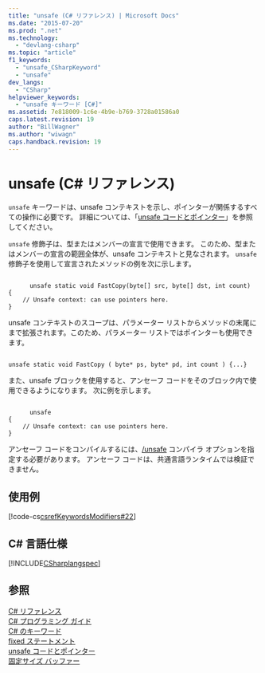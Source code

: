 ```yaml
---
title: "unsafe (C# リファレンス) | Microsoft Docs"
ms.date: "2015-07-20"
ms.prod: ".net"
ms.technology: 
  - "devlang-csharp"
ms.topic: "article"
f1_keywords: 
  - "unsafe_CSharpKeyword"
  - "unsafe"
dev_langs: 
  - "CSharp"
helpviewer_keywords: 
  - "unsafe キーワード [C#]"
ms.assetid: 7e818009-1c6e-4b9e-b769-3728a01586a0
caps.latest.revision: 19
author: "BillWagner"
ms.author: "wiwagn"
caps.handback.revision: 19
---
```

# unsafe (C# リファレンス)
`unsafe` キーワードは、unsafe コンテキストを示し、ポインターが関係するすべての操作に必要です。  詳細については、「[unsafe コードとポインター](../../../csharp/programming-guide/unsafe-code-pointers/index.md)」を参照してください。  
  
 `unsafe` 修飾子は、型またはメンバーの宣言で使用できます。  このため、型またはメンバーの宣言の範囲全体が、unsafe コンテキストと見なされます。  `unsafe` 修飾子を使用して宣言されたメソッドの例を次に示します。  
  
```  
  
      unsafe static void FastCopy(byte[] src, byte[] dst, int count)  
{  
    // Unsafe context: can use pointers here.  
}  
```  
  
 unsafe コンテキストのスコープは、パラメーター リストからメソッドの末尾にまで拡張されます。このため、パラメーター リストではポインターも使用できます。  
  
```  
  
unsafe static void FastCopy ( byte* ps, byte* pd, int count ) {...}  
```  
  
 また、unsafe ブロックを使用すると、アンセーフ コードをそのブロック内で使用できるようになります。  次に例を示します。  
  
```  
  
      unsafe  
{  
    // Unsafe context: can use pointers here.  
}  
```  
  
 アンセーフ コードをコンパイルするには、[\/unsafe](../../../csharp/language-reference/compiler-options/unsafe-compiler-option.md) コンパイラ オプションを指定する必要があります。  アンセーフ コードは、共通言語ランタイムでは検証できません。  
  
## 使用例  
 [!code-cs[csrefKeywordsModifiers#22](../../../csharp/language-reference/keywords/codesnippet/CSharp/unsafe_1.cs)]  
  
## C\# 言語仕様  
 [!INCLUDE[CSharplangspec](../../../csharp/language-reference/keywords/includes/csharplangspec-md.md)]  
  
## 参照  
 [C\# リファレンス](../../../csharp/language-reference/index.md)   
 [C\# プログラミング ガイド](../../../csharp/programming-guide/index.md)   
 [C\# のキーワード](../../../csharp/language-reference/keywords/index.md)   
 [fixed ステートメント](../../../csharp/language-reference/keywords/fixed-statement.md)   
 [unsafe コードとポインター](../../../csharp/programming-guide/unsafe-code-pointers/index.md)   
 [固定サイズ バッファー](../../../csharp/programming-guide/unsafe-code-pointers/fixed-size-buffers.md)